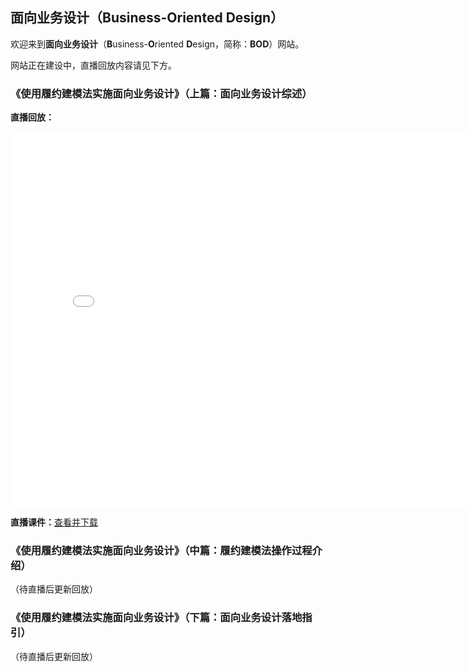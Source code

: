 ## 面向业务设计（Business-Oriented Design）

欢迎来到**面向业务设计**（**B**usiness-**O**riented **D**esign，简称：**BOD**）网站。

网站正在建设中，直播回放内容请见下方。

### 《使用履约建模法实施面向业务设计》（上篇：面向业务设计综述）

**直播回放：**

<iframe src="//player.bilibili.com/player.html?aid=676769406&bvid=BV1MU4y1u7H3&cid=445086245&page=1" scrolling="no" border="0" frameborder="no" framespacing="0" allowfullscreen="true" width="800" height="600"> </iframe>

**直播课件：**[查看并下载](https://github.com/Business-Oriented-Design/business-oriented.design/blob/main/slides/使用履约建模法实施面向业务设计（上篇直播版）.pdf)

### 《使用履约建模法实施面向业务设计》（中篇：履约建模法操作过程介绍）

（待直播后更新回放）

### 《使用履约建模法实施面向业务设计》（下篇：面向业务设计落地指引）

（待直播后更新回放）
